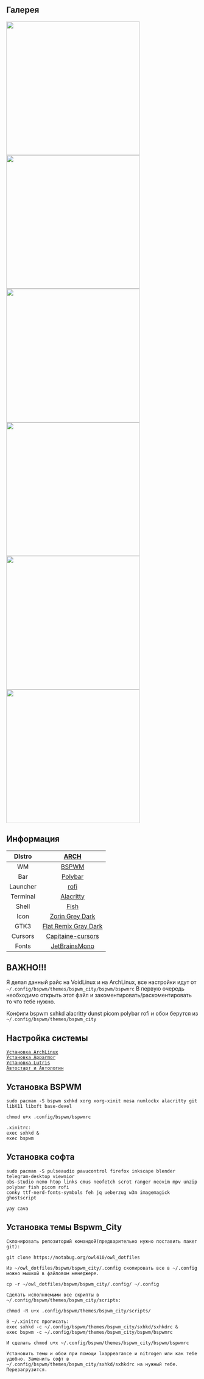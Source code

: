 ## Галерея
<img src="https://notabug.org/owl410/owl_dotfiles/raw/master/dotfiles/bspwm/bspwm_city/.img/photo_2023-08-04_21-50-37.jpg" width="350" align="center">
<img src="https://notabug.org/owl410/owl_dotfiles/raw/master/dotfiles/bspwm/bspwm_city/.img/photo_2023-08-04_21-50-40.jpg" width="350" align="center">
<img src="https://notabug.org/owl410/owl_dotfiles/raw/master/dotfiles/bspwm/bspwm_city/.img/photo_2023-08-04_21-50-33.jpg" width="350" align="center">
<img src="https://notabug.org/owl410/owl_dotfiles/raw/master/dotfiles/bspwm/bspwm_city/.img/photo_2023-08-04_21-50-35.jpg" width="350" align="center">
<img src="https://notabug.org/owl410/owl_dotfiles/raw/master/dotfiles/bspwm/bspwm_city/.img/photo_2023-08-04_21-59-33.jpg" width="350" align="center">
<img src="https://notabug.org/owl410/owl_dotfiles/raw/master/dotfiles/bspwm/bspwm_city/.img/photo_2023-08-04_21-50-42.jpg" width="350" align="center">

## Информация
|DIstro|[ARCH](https://archlinux.org/)|
|:---:|:---:|
|WM|[BSPWM](https://github.com/baskerville/bspwm)|
|Bar|[Polybar](https://github.com/polybar/polybar)|
|Launcher|[rofi](https://github.com/davatorium/rofi)|
|Terminal|[Alacritty](https://github.com/alacritty/alacritty)|
|Shell|[Fish](https://fishshell.com/)|
|Icon|[Zorin Grey Dark](https://github.com/ZorinOS/zorin-icon-themes)|
|GTK3|[Flat Remix Gray Dark](https://github.com/daniruiz/flat-remix-gtk)|
|Cursors|[Capitaine-cursors](https://github.com/keeferrourke/capitaine-cursors)|
|Fonts|[JetBrainsMono](https://www.jetbrains.com/lp/mono/)|
  
## ВАЖНО!!!
Я делал данный райс на VoidLinux и на ArchLinux, все настройки идут от `~/.config/bspwm/themes/bspwm_city/bspwm/bspwmrc` В первую очередь необходимо открыть этот файл и закоментировать/раскоментировать то что тебе нужно.
  
Конфиги bspwm sxhkd alacritty dunst picom polybar rofi и обои берутся из `~/.config/bspwm/themes/bspwm_city` 
  
## Настройка системы

[```Установка ArchLinux```](https://notabug.org/owl410/owl_dotfiles/src/master/guid/ArchLinux%20uefi%20install.md)  
[```Установка Apparmor```](https://notabug.org/owl410/owl_dotfiles/src/master/guid/Apparmor.md)  
[```Установка Lutris```](https://notabug.org/owl410/owl_dotfiles/src/master/guid/Lutris.md)  
[```Автостарт и Автологин```](https://notabug.org/owl410/owl_dotfiles/src/master/guid/Autostart_wm.md)  
  
  
## Установка BSPWM

```
sudo pacman -S bspwm sxhkd xorg xorg-xinit mesa numlockx alacritty git libX11 libxft base-devel
  
chmod u+x .config/bspwm/bspwmrc  

.xinitrc:
exec sxhkd &
exec bspwm
```
  
## Установка софта
```
sudo pacman -S pulseaudio pavucontrol firefox inkscape blender telegram-desktop viewnior
obs-studio nemo htop links cmus neofetch scrot ranger neovim mpv unzip polybar fish picom rofi
conky ttf-nerd-fonts-symbols feh jq ueberzug w3m imagemagick ghostscript

yay cava
``` 
  
## Установка темы Bspwm_City
 
```
Склонировать репозиторий командой(предварительно нужно поставить пакет git): 

git clone https://notabug.org/owl410/owl_dotfiles
```  
  
```
Из ~/owl_dotfiles/bspwm/bspwm_city/.config скопировать все в ~/.config можно мышкой в файловом менеджере.
 
cp -r ~/owl_dotfiles/bspwm/bspwm_city/.config/ ~/.config
```  
  
```
Сделать исполняемыми все скрипты в ~/.config/bspwm/themes/bspwm_city/scripts:

chmod -R u+x .config/bspwm/themes/bspwm_city/scripts/
```  
  
```
В ~/.xinitrc прописать:
exec sxhkd -c ~/.config/bspwm/themes/bspwm_city/sxhkd/sxhkdrc &  
exec bspwm -c ~/.config/bspwm/themes/bspwm_city/bspwm/bspwmrc

И сделать chmod u+x ~/.config/bspwm/themes/bspwm_city/bspwm/bspwmrc
```  
  
```
Установить темы и обои при помощи lxappearance и nitrogen или как тебе удобно. Заменить софт в ~/.config/bspwm/themes/bspwm_city/sxhkd/sxhkdrc на нужный тебе. Перезагрузится.
```